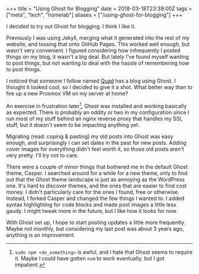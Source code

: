 +++
title = "Using Ghost for Blogging"
date = 2018-03-18T23:39:00Z
tags = ["meta", "tech", "homelab"]
aliases = ["/using-ghost-for-blogging"]
+++

I decided to try out Ghost for blogging. I think I like it.

Previously I was using Jekyll, merging what it generated into the rest of my website, and tossing that onto GitHub Pages. This worked well enough, but wasn't very convenient. I figured considering how infrequently I posted things on my blog, it wasn't a big deal. But lately I've found myself wanting to post things, but not wanting to deal with the hassle of remembering _how_ to post things.

I noticed that someone I follow named [Quad](https://twitter.com/kuwaddo) has a blog using Ghost. I thought it looked cool, so I decided to give it a shot. What better way than to fire up a new Proxmox VM on my server at home?

An exercise in frustration later[^1], Ghost was installed and working basically as expected. There is probably an oddity or two in my configuration since I run most of my stuff behind an nginx reverse proxy that handles my SSL stuff, but it doesn't seem to be impacting anything yet.

Migrating (read: coping & pasting) my old posts into Ghost was easy enough, and surprisingly I can set dates in the past for new posts. Adding cover images for everything didn't feel worth it, so those old posts aren't very pretty. I'll try not to care.

There were a couple of minor things that bothered me in the default Ghost theme, Casper. I searched around for a while for a new theme, only to find out that the Ghost theme landscape is just as annoying as the WordPress one. It's hard to discover themes, and the ones that are easier to find cost money. I didn't particularly care for the ones I found, free or otherwise. Instead, I forked Casper and changed the few things I wanted to. I added syntax highlighting for code blocks and made post images a little less gaudy. I might tweak more in the future, but I like how it looks for now.

With Ghost set up, I hope to start posting updates a little more frequently. Maybe not monthly, but considering my last post was about 3 years ago, anything is an improvement.

[^1]: `sudo npm <do_something>` is awful, and I hate that Ghost seems to require it. Maybe I could have gotten `nvm` to work eventually, but I got impatient.
